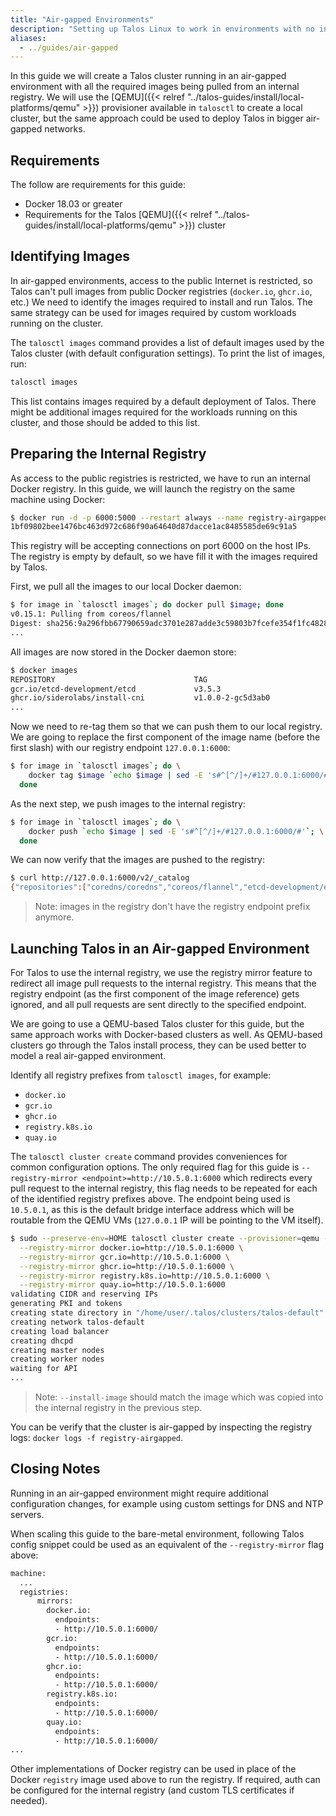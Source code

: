 ```yaml
---
title: "Air-gapped Environments"
description: "Setting up Talos Linux to work in environments with no internet access."
aliases:
  - ../guides/air-gapped
---
```


In this guide we will create a Talos cluster running in an air-gapped environment with all the required images being pulled from an internal registry.
We will use the [QEMU]({{< relref "../talos-guides/install/local-platforms/qemu" >}}) provisioner available in `talosctl` to create a local cluster, but the same approach could be used to deploy Talos in bigger air-gapped networks.

## Requirements

The follow are requirements for this guide:

- Docker 18.03 or greater
- Requirements for the Talos [QEMU]({{< relref "../talos-guides/install/local-platforms/qemu" >}}) cluster

## Identifying Images

In air-gapped environments, access to the public Internet is restricted, so Talos can't pull images from public Docker registries (`docker.io`, `ghcr.io`, etc.)
We need to identify the images required to install and run Talos.
The same strategy can be used for images required by custom workloads running on the cluster.

The `talosctl images` command provides a list of default images used by the Talos cluster (with default configuration
settings).
To print the list of images, run:

```bash
talosctl images
```

This list contains images required by a default deployment of Talos.
There might be additional images required for the workloads running on this cluster, and those should be added to this list.

## Preparing the Internal Registry

As access to the public registries is restricted, we have to run an internal Docker registry.
In this guide, we will launch the registry on the same machine using Docker:

```bash
$ docker run -d -p 6000:5000 --restart always --name registry-airgapped registry:2
1bf09802bee1476bc463d972c686f90a64640d87dacce1ac8485585de69c91a5
```

This registry will be accepting connections on port 6000 on the host IPs.
The registry is empty by default, so we have fill it with the images required by Talos.

First, we pull all the images to our local Docker daemon:

```bash
$ for image in `talosctl images`; do docker pull $image; done
v0.15.1: Pulling from coreos/flannel
Digest: sha256:9a296fbb67790659adc3701e287adde3c59803b7fcefe354f1fc482840cdb3d9
...
```

All images are now stored in the Docker daemon store:

```bash
$ docker images
REPOSITORY                               TAG                                        IMAGE ID       CREATED         SIZE
gcr.io/etcd-development/etcd             v3.5.3                                     604d4f022632   6 days ago      181MB
ghcr.io/siderolabs/install-cni           v1.0.0-2-gc5d3ab0                          4729e54f794d   6 days ago      76MB
...
```

Now we need to re-tag them so that we can push them to our local registry.
We are going to replace the first component of the image name (before the first slash) with our registry endpoint `127.0.0.1:6000`:

```bash
$ for image in `talosctl images`; do \
    docker tag $image `echo $image | sed -E 's#^[^/]+/#127.0.0.1:6000/#'`; \
  done
```

As the next step, we push images to the internal registry:

```bash
$ for image in `talosctl images`; do \
    docker push `echo $image | sed -E 's#^[^/]+/#127.0.0.1:6000/#'`; \
  done
```

We can now verify that the images are pushed to the registry:

```bash
$ curl http://127.0.0.1:6000/v2/_catalog
{"repositories":["coredns/coredns","coreos/flannel","etcd-development/etcd","kube-apiserver","kube-controller-manager","kube-proxy","kube-scheduler","pause","siderolabs/install-cni","siderolabs/installer","siderolabs/kubelet"]}
```

> Note: images in the registry don't have the registry endpoint prefix anymore.

## Launching Talos in an Air-gapped Environment

For Talos to use the internal registry, we use the registry mirror feature to redirect all image pull requests to the internal registry.
This means that the registry endpoint (as the first component of the image reference) gets ignored, and all pull requests are sent directly to the specified endpoint.

We are going to use a QEMU-based Talos cluster for this guide, but the same approach works with Docker-based clusters as well.
As QEMU-based clusters go through the Talos install process, they can be used better to model a real air-gapped environment.

Identify all registry prefixes from `talosctl images`, for example:

- `docker.io`
- `gcr.io`
- `ghcr.io`
- `registry.k8s.io`
- `quay.io`

The `talosctl cluster create` command provides conveniences for common configuration options.
The only required flag for this guide is `--registry-mirror <endpoint>=http://10.5.0.1:6000` which redirects every pull request to the internal registry, this flag
needs to be repeated for each of the identified registry prefixes above.
The endpoint being used is `10.5.0.1`, as this is the default bridge interface address which will be routable from the QEMU VMs (`127.0.0.1` IP will be pointing to the VM itself).

```bash
$ sudo --preserve-env=HOME talosctl cluster create --provisioner=qemu --install-image=ghcr.io/siderolabs/installer:{{< release >}} \
  --registry-mirror docker.io=http://10.5.0.1:6000 \
  --registry-mirror gcr.io=http://10.5.0.1:6000 \
  --registry-mirror ghcr.io=http://10.5.0.1:6000 \
  --registry-mirror registry.k8s.io=http://10.5.0.1:6000 \
  --registry-mirror quay.io=http://10.5.0.1:6000
validating CIDR and reserving IPs
generating PKI and tokens
creating state directory in "/home/user/.talos/clusters/talos-default"
creating network talos-default
creating load balancer
creating dhcpd
creating master nodes
creating worker nodes
waiting for API
...
```

> Note: `--install-image` should match the image which was copied into the internal registry in the previous step.

You can be verify that the cluster is air-gapped by inspecting the registry logs: `docker logs -f registry-airgapped`.

## Closing Notes

Running in an air-gapped environment might require additional configuration changes, for example using custom settings for DNS and NTP servers.

When scaling this guide to the bare-metal environment, following Talos config snippet could be used as an equivalent of the `--registry-mirror` flag above:

```bash
machine:
  ...
  registries:
      mirrors:
        docker.io:
          endpoints:
          - http://10.5.0.1:6000/
        gcr.io:
          endpoints:
          - http://10.5.0.1:6000/
        ghcr.io:
          endpoints:
          - http://10.5.0.1:6000/
        registry.k8s.io:
          endpoints:
          - http://10.5.0.1:6000/
        quay.io:
          endpoints:
          - http://10.5.0.1:6000/
...
```

Other implementations of Docker registry can be used in place of the Docker `registry` image used above to run the registry.
If required, auth can be configured for the internal registry (and custom TLS certificates if needed).
